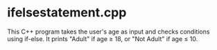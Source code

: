 # ifelsestatement.cpp
This C++ program takes the user's age as input and checks conditions using if-else. It prints "Adult" if age ≥ 18, or "Not Adult" if age ≤ 10.
